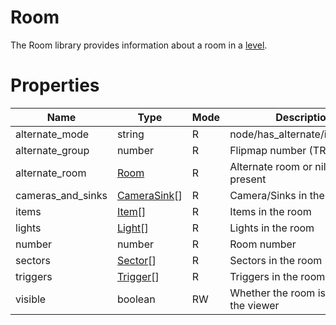 # Room

The Room library provides information about a room in a [level](level.md).

# Properties
| Name | Type | Mode | Description |
| ---- | ---- | ---- | ---- |
| alternate_mode | string | R | node/has_alternate/is_alternate |
| alternate_group | number | R | Flipmap number (TR4+) |
| alternate_room | [Room](room.md) | R | Alternate room or nil if not present |
| cameras_and_sinks | [CameraSink](camera_sink.md)[] | R | Camera/Sinks in the room |
| items | [Item](item.md)[] | R | Items in the room |
| lights | [Light](light.md)[] | R | Lights in the room |
| number | number | R | Room number |
| sectors | [Sector](sector.md)[] | R | Sectors in the room
| triggers | [Trigger](trigger.md)[] | R | Triggers in the room |
| visible | boolean | RW | Whether the room is visible in the viewer |

